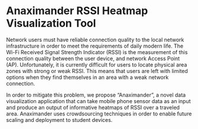 # Anaximander RSSI Heatmap Visualization Tool

Network users must have reliable connection quality to the local network infrastructure in order to meet the requirements of daily modern life. The Wi-Fi Received Signal Strength Indicator (RSSI) is the measurement of this connection quality between the user device, and network Access Point (AP). Unfortunately, it is currently difficult for users to locate physical area zones with strong or weak RSSI. This means that users are left with limited options when they find themselves in an area with a weak network connection.

In order to mitigate this problem, we propose “Anaximander”, a novel data visualization application that can take mobile phone sensor data as an input and produce an output of informative heatmaps of RSSI over a traveled area. Anaximander uses crowdsourcing techniques in order to enable future scaling and deployment to student devices.
